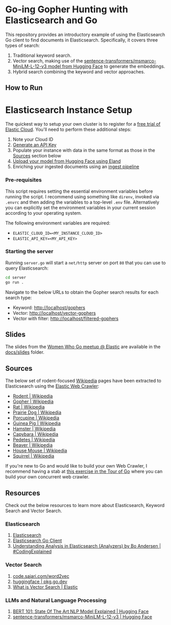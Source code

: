 # Go-ing Gopher Hunting with Elasticsearch and Go

This repository provides an introductory example of using the Elasticsearch Go client to find documents in Elasticsearch. Specifically, it covers three types of search:

1. Traditional keyword search.
2. Vector search, making use of the [sentence-transformers/msmarco-MiniLM-L-12-v3 model from Hugging Face](https://huggingface.co/sentence-transformers/msmarco-MiniLM-L-12-v3) to generate the embeddings.
3. Hybrid search combining the keyword and vector approaches.

## How to Run

# Elasticsearch Instance Setup

The quickest way to setup your own cluster is to register for a [free trial of Elastic Cloud](https://www.elastic.co/cloud/elasticsearch-service/signup). You'll need to perform these additional steps:

1. Note your Cloud ID
2. [Generate an API Key](https://www.elastic.co/guide/en/kibana/current/api-keys.html)
3. Populate your instance with data in the same format as those in the [Sources](https://github.com/carlyrichmond/gopher-hunting-elasticsearch#sources) section below
4. [Upload your model from Hugging Face using Eland](https://www.elastic.co/guide/en/elasticsearch/client/eland/current/machine-learning.html#ml-nlp-pytorch)
5. Enriching your ingested documents using an [ingest pipeline](https://www.elastic.co/guide/en/elasticsearch/reference/current/ingest.html)

### Pre-requisites

This script requires setting the essential environment variables before running the script. I recommend using something like `direnv`, invoked via `.envrc` and then adding the variables to a top-level `.env` file. Alternatively you can explicitly set the environment variables in your current session according to your operating system.

The following environment variables are required:

- `ELASTIC_CLOUD_ID=<MY_INSTANCE_CLOUD_ID>` 
- `ELASTIC_API_KEY=<MY_API_KEY>`

### Starting the server

Running `server.go` will start a `net/http` server on port `80` that you can use to query Elasticsearch:

```bash
cd server
go run .
```

Navigate to the below URLs to obtain the Gopher search results for each search type:

* Keyword: [http://localhost/gophers](http://localhost/gophers)
* Vector: [http://localhost/vector-gophers](http://localhost/vector-gophers)
* Vector with filter: [http://localhost/filtered-gophers](http://localhost/filtered-gophers)

## Slides

The slides from the [Women Who Go meetup @ Elastic](https://www.meetup.com/women-who-go-london/events/295633460/) are available in the [docs/slides](./docs/slides/) folder.

## Sources

The below set of rodent-focused [Wikipedia](https://en.wikipedia.org/wiki/Main_Page) pages have been extracted to Elasticsearch using the [Elastic Web Crawler](https://www.elastic.co/web-crawler):

* [Rodent | Wikipedia](https://en.wikipedia.org/wiki/Rodent)
* [Gopher | Wikipedia](https://en.wikipedia.org/wiki/Gopher)
* [Rat | Wikipedia](https://en.wikipedia.org/wiki/Rat)
* [Prairie Dog | Wikipedia](https://en.wikipedia.org/wiki/Prairie_dog)
* [Porcupine | Wikipedia](https://en.wikipedia.org/wiki/Porcupine)
* [Guinea Pig | Wikipedia](https://en.wikipedia.org/wiki/Guinea_pig)
* [Hamster | Wikipedia](https://en.wikipedia.org/wiki/Hamster)
* [Capybara | Wikipedia](https://en.wikipedia.org/wiki/Capybara)
* [Pedetes | Wikipedia](https://en.wikipedia.org/wiki/Pedetes)
* [Beaver | Wikipedia](https://en.wikipedia.org/wiki/Beaver)
* [House Mouse | Wikipedia](https://en.wikipedia.org/wiki/House_mouse)
* [Squirrel | Wikipedia](https://en.wikipedia.org/wiki/Squirrel)

If you're new to Go and would like to build your own Web Crawler, I recommend having a stab at [this exercise in the Tour of Go](https://go.dev/tour/concurrency/10) where you can build your own concurrent web crawler.

## Resources

Check out the below resources to learn more about Elasticsearch, Keyword Search and Vector Search.

### Elasticsearch

1. [Elasticsearch](https://www.elastic.co/elasticsearch/)
2. [Elasticsearch Go Client](https://www.elastic.co/guide/en/elasticsearch/client/go-api/current/index.html)
3. [Understanding Analysis in Elasticsearch (Analyzers) by Bo Andersen | #CodingExplained](https://codingexplained.com/coding/elasticsearch/understanding-analysis-in-elasticsearch-analyzers)

### Vector Search

1. [code.sajari.com/word2vec](https://pkg.go.dev/code.sajari.com/word2vec)
2. [huggingface | pkg.go.dev](https://pkg.go.dev/github.com/nlpodyssey/spago/pkg/nlp/transformers/huggingface)
3. [What is Vector Search | Elastic](https://www.elastic.co/what-is/vector-search)

### LLMs and Natural Language Processing

1. [BERT 101: State Of The Art NLP Model Explained | Hugging Face](https://huggingface.co/blog/bert-101)
2. [sentence-transformers/msmarco-MiniLM-L-12-v3 | Hugging Face](https://huggingface.co/sentence-transformers/msmarco-MiniLM-L-12-v3)